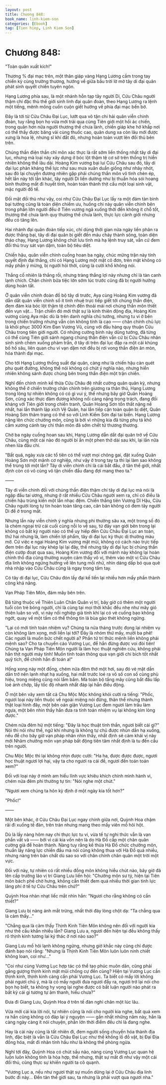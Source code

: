 ```yaml
---
layout: post
title: Chương 848: 
book_name: linh-kiem-son
categories: [Ebook]
tag: [Tien hiep, Linh Kiem Son]
---
```


# Chương 848: 

"Toàn quân xuất kích!"

Thương % đại mạc trên, một thân giáp vàng Hạng Lương cầm trong tay chiến kỳ cùng trường thương, hướng về giữa bầu trời lờ mờ tây di đại quân phát sinh quyết chiến tuyên ngôn.

Hạng Lương phía sau, là một nhánh hỗn tạp tây người Di, Cửu Châu người thậm chí đặc thù thế giới sinh linh đại quân đoàn, theo Hạng Lương ra lệnh một tiếng, mênh mông cuồn cuộn giết hướng về phía đại mạc bến bờ.

Đây là tới từ Cửu Châu Đại Lục, lướt qua vô tận chi hải quân viễn chinh đoàn, tuy rằng bọn họ vừa mới trải qua cùng Tiên giới một hồi ác chiến, trong quân hơn nửa người thương thế chưa lành, chiến giáp khe hở khắp nơi có thể thấy được băng vải cùng thuốc cao, quân dung xa còn lâu mới được xưng là hoa lệ, nhưng sĩ khí đắt đỏ, nhưng hoàn toàn vượt lên đối thủ bên trên.

Chúng thần điện thần chỉ môn xác thực là rất sớm liền thống nhất tây di đại lục, nhưng mà loại này xây dựng ở bóc lột thậm tệ cơ sở trên thống trị hiển nhiên không thể lâu dài. Hoàng Kim vương bại lui Cửu Châu sau đó, tây di đại lục phản kháng thế lực như sau mưa xuân duẩn giống như nhảy nhót, sau đó lại chuyện đương nhiên gặp phải chúng thần môn vô tình chèn ép, hết lần này tới lần khác, tây người Di liền dường như bị thuần hóa sói hoang bình thường mất đi huyết tính, hoàn toàn thành thịt cẩu một loại sinh vật, mặc người đồ tể.

Đối mặt đối thủ như vậy, coi như Cửu Châu Đại Lục lấy ra một đám tàn binh bại tướng cũng là toàn diện chiếm ưu, huống chi này quân viễn chinh bên trong phần lớn người đều ở Tiên vương ngã xuống thời đến không ít chỗ tốt, thương thế chưa lành quy thương thế chưa lành, thực lực cảnh giới nhưng đều có tăng lên.

Hai nhánh đại quân đoàn tiếp xúc, chỉ dùng thời gian nửa ngày liền phân ra được thắng bại, tây di đại quân bị giết đến máu chảy thành sông, toàn diện tháo chạy, Hạng Lương không chút lưu tình mà hạ lệnh truy sát, vẫn cứ đem đối thủ truy sát vạn dặm, toàn bộ tiêu diệt.

Chiến hậu, quân viễn chinh cuồng hoan ba ngày, chúc mừng trận này tính quyết định đại thắng, chỉ có Hạng Lương một mặt cô đơn, trên mặt không có mấy phần ý mừng, bị người hỏi thời, cũng là cười khổ không nói.

Thắng cố nhiên là thắng rồi, nhưng tràng thắng lợi này nhưng chỉ là tàn canh lạnh chích. Chân chính bữa tiệc lớn sớm lúc trước cũng đã bị người hưởng dùng hoàn tất.

Ở quân viễn chinh đoàn đổ bộ tây di trước, Aya cùng Hoàng Kim vương đã dẫn dắt quân viễn chinh số ít tinh nhuệ trực tiếp giết tới chúng thần điện, đem đám kia bóc lột thậm tệ chính đến thoải mái nơi chúng thần môn thiết đến vụn vặt... Trận chiến đó mới thật sự là kinh thiên động địa, Hoàng Kim vương cùng Aya mặc dù là trên danh nghĩa chủ tướng, nhưng tu vi ở bên trong chiến trường nhưng vẫn còn không tính là cao —— chân chính chủ lực là khôi phục 3000 Kim Đan Vương Vũ, cùng với đầu hàng quy thuận Cửu Châu trong tiên giới người. Có những cường binh này dũng tướng, đã từng có thể cùng Tiên giới sánh ngang chúng thần điện vẫn cứ bị Cửu Châu nhân sinh sinh chém xuống phàm trần, ở tây di trên đại lục đập ra một cái khủng bố hố sâu, liên quan chu vi vạn dặm nơi đều bị rơi vong thần điện ăn mòn, hóa thành đại mạc.

Cho tới Hạng Lương thống suất đại quân, càng như là chiến hậu càn quét phu quét đường, không thể nói không có chút ý nghĩa nào, nhưng hiển nhiên không sánh được chúng bên trong thần điện một trận chiến.

Nghĩ đến chính mình kế thừa Cửu Châu đệ nhất cường quân quân kỳ, nhưng không thể ở chiến trường chân chính trên giương ra thân thủ, Hạng Lương trong lòng tự nhiên không có có gì vui ý, thế nhưng bây giờ Quân Hoàng Sơn, cũng xác thực đảm đương không nổi càng nặng trọng trách, đang đối kháng với Tiên giới trong chiến tranh, Quân Hoàng Sơn tổn thất nặng nề nhất, hai lần thành lập xích Vệ Quân, hai lần tiếp cận toàn quân bị diệt, Quân Hoàng Sơn thảm trạng có thể so với Linh Kiếm Sơn đại tai biến. Hạng Lương nâng lên chức chưởng môn, cũng là bởi vì những kia đã từng phụ tá khô cầm xương cánh tay chi thần môn đã sớm chết tử thương thương.

Chờ ba ngày cuồng hoan sau khi, Hạng Lương dẫn dắt đại quân trở về Cửu Châu, cùng một cái nào đó người bí ẩn một phen thở dài sau khi, lại lần nữa nhen lửa đấu chí.

"Bất quá, ngày xưa các tổ tiên có thể vượt mọi chông gai, đặt xuống Quân Hoàng Sơn một mảnh cơ nghiệp, như vậy ở trong tay ta thì lại làm sao không thể trùng tới một lần? Tây di viễn chinh chỉ là cái bắt đầu, ở tân thế giới, nhất định còn có vô cùng vô tận chiến đấu đang đợi mang theo ta."

——

Tây di viễn chinh đối với chúng thần điện thậm chí tây di đại lục mà nói là ngập đầu tai ương, nhưng ở rất nhiều Cửu Châu người xem ra, chỉ có điều là chiến hậu trùng kiến một lần nhạc đệm. Chiến thắng tiên Vương Dĩ Hậu, Cửu Châu người lòng tự tin hoàn toàn tăng cao, căn bản không có đem tây người Di để ở trong mắt.

Nhưng lần này viễn chinh ý nghĩa nhưng phi thường sâu xa, một trong số đó là chém ngoại trừ cái cuối cùng nỗi lo về sau, từ đây vạn giới bên trong lại không có bất kỳ người nào có thể uy hiếp đến Cửu Châu Đại Lục an toàn, thứ hai nhưng là, làm chiến lợi phẩm, tây di đại lục kỳ thực dị thường màu mỡ. Cứ việc e ngại Hoàng Kim vương mặt mũi, không có cách nào trực tiếp đem trên đại lục này khép lại lại đây, thế nhưng tây di đại lục bị chúng thần điện cướp đoạt qua sau, Hoàng Kim vương đối với mảnh này không lại hoàn chỉnh thổ địa cũng thường xuyên cảm thấy vô vị, thêm vào một vị Cửu Châu địa linh không ngừng hướng về lên tung mồi nhử, nhìn dáng dấp bỏ qua quê nhà nhập vào Cửu Châu cũng là ngay trong tầm tay.

Có tây di đại lục, Cửu Châu đón lấy đại kế liền lại nhiều hơn mấy phần thành công khả năng.

Vạn Pháp Tiên Môn, đám mây bên trên.

Đã từng thuộc về Thiên Luân Chân Quân vị trí, bây giờ có thêm một người tuổi còn trẻ bóng người, chỉ là cùng tại mọi thời khắc đều nhẹ như mây gió thiên luân so với, vị này nối nghiệp giả tính khí lại có vẻ cuồng bạo không ngớt, quay về một tấm có thể thông tin lá bùa gào thét không ngừng.

"Lại có mới tính toán nhiệm vụ? Chúng ta nửa tháng trước đọng lại nhiệm vụ còn không làm xong, mới liền lại tới? Đây là nhóm thứ mấy, mười ba phê! Các ngươi là muốn bức chết người a? Phần tử trí thức mệnh liền không phải mệnh sao? Cho ta chuyển cáo Vương Lục, để hắn đừng được voi đòi tiên! Chúng ta Vạn Pháp Tiên Môn người là làm học thuật nghiên cứu, không phải hắn thịt người máy tính! Muốn tính toán thông qua vạn giới chi bích tốt nhất quỹ tích, để chính hắn đi toán a!"

Hống xong này một đống, chém nửa đêm thở một hơi, sau đó vẻ mặt dần dần trở nên lạnh nhạt hạ xuống, hai mắt trước loé ra vô số con số cùng phù hiệu, trong miệng cũng nói lẩm bẩm. Mà toàn bộ tầng mây cũng bắt đầu lấp loé ánh chớp, lấy tốc độ nhanh nhất đáp lại hắn điều động.

Ở một bên vây xem tất cả Chu Mộc Mộc không khỏi cười ra tiếng: "Phốc, ngươi loại này liền thuộc về ngoài miệng nói đừng, thân thể nhưng thành thật loại hình đây, một bên oán giận Vương Lục đem ngươi làm trâu làm ngựa, một bên nhìn thấy hắn đưa ra tính toán nhiệm vụ lại không kìm lòng được."

Chém nửa đêm hừ một tiếng: "Đây là học thuật tinh thần, ngươi biết cái gì?" Nói thì nói như thế, ngữ khí nhưng là không tự chủ được nhũn dần hạ xuống, nếu để cho bây giờ vạn pháp nhân nhìn thấy, nhất định sẽ cảm khái vị này mới Nhâm chưởng môn vạn pháp bất động tiên tâm nhất định là tu đến cẩu trên người.

Chu Mộc Mộc thì lại không nhịn được cười: "Ha ha, được được được, ngươi học thuật ngươi lợi hại, vậy ta cho ngươi ra cái đề, ngươi đến toán toán xem?"

Đối với loại này ở mình am hiểu lĩnh vực khiêu khích chính mình hành vi, chém nửa đêm phi thường tự tin: "Nói nghe một chút."

"Ngươi xem chúng ta hôn kỳ định ở một ngày kia tốt hơn?"

"Phốc!"

——

Một bên khác, ở Cửu Châu Đại Lục ngay chính giữa nơi, Quỳnh Hoa chậm rãi đi xuống tế đàn, trên trán nhưng mang theo mấy viên mồ hôi hột.

Dù là lấy nàng hôm nay chi thực lực tu vi, vừa tế tự nghi thức vẫn là vạn phần vất vả —— bởi vì cái kia vốn nên là do Hà Đồ cấp một chân quân cường giả để hoàn thành. Nàng tuy rằng kế thừa Hà Đồ chức chưởng môn, thuần lấy năng lực chiến đấu mà nói cũng không thua với Hà Đồ quá nhiều, nhưng nàng trên bản chất dù sao so với chân chính chân quân một trời một vực.

Đối với này, tự nhiên có rất nhiều đồng môn không hiểu chút nào, bây giờ đã lên cấp trưởng lão vị trí Giang Lưu liền hỏi: "Chưởng môn sư tỷ, hiện tại Tiên môn bách phế chờ hưng, không cần thiết đem quá nhiều thời gian tinh lực lãng phí ở tế tự Cửu Châu trên chứ?"

Quỳnh Hoa nhàn nhạt liếc mắt nhìn hắn: "Ngươi cho rằng không có cần thiết?"

Giang Lưu bị nàng ánh mắt trừng, nhất thời đáy lòng chột dạ: "Ta chẳng qua là cảm thấy..."

"Chẳng qua là cảm thấy Thịnh Kinh Tiên Môn không nên đối với người kia như thế cầu khẩn nhiều lần? Giang Lưu a, ngươi đến hiện tại đều không thấy rõ thịnh kinh tương lai ký thác ở nơi nào sao?"

Giang Lưu mồ hôi lạnh không ngừng, nhưng giờ khắc này cũng chỉ được đánh bạo nói rằng: "Nhưng là Thịnh Kinh Tiên Môn luôn luôn ninh chiết không loan, coi như..."

"Coi như cùng Vương Lục hợp tác có thể tạo phúc muôn dân, cũng phải gắng gượng thịnh kinh mặt mũi chống cự đến cùng? Hiện tại Vương Lục cần thịnh kinh, thịnh kinh càng cần phải Vương Lục. Ta biết có mấy lời không phải ngươi chủ ý, mà là có mấy người đưa ngươi đẩy ra, ngươi trở lại nói cho bọn họ biết, ta không hy vọng lại nghe được có bất luận người nào phát ra bất kỳ cái gì tương tự âm thanh, hiểu chưa?"

Đưa đi Giang Lưu, Quỳnh Hoa ở trên tế đàn nghỉ chân một lúc lâu.

Vừa mới cái kia lời nói, tự nhiên cũng là nói cho người kia nghe, bất quá xem ra hắn cũng không có đáp lại ý nguyện —— gần nhất những năm này, hắn là càng ngày càng ít nói chuyện, phần lớn thời điểm đều chỉ là đang nghe.

Hay là cái này cũng là tất nhiên đi, đem người sống chuyển hóa thành địa linh, đặc biệt là vẫn là Cửu Châu Đại Lục như thế khổng lồ đồ vật, bị Đại Địa đồng hóa, mất đi nhân tính hầu như là không thể phòng ngừa.

Nghĩ tới đây, Quỳnh Hoa có chút sầu não, nàng cùng Vương Lục quan hệ luôn luôn không tính là hòa hợp, thế nhưng, thật sự mất đi như vậy một cái đối thủ, cũng thực sự khiến người ta cô quạnh.

"Vương Lục a, nếu như ngươi thật sự muốn dừng lại ở Cửu Châu địa linh bước đi này... Đến tân thế giới sau, ta nhưng là phải vượt qua ngươi nha."